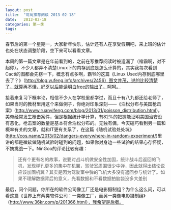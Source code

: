 ```yaml
---
layout: post
title:  "每周推荐阅读 2013-02-18"
date:   2013-02-18
categories: 第一季
tags:
---
```


春节后的第一个星期一，大家新年快乐，估计还有人在享受假期吧，来上班的估计也处在状态调整阶段，空下来可以看看文章。

本周的第一篇文章是在年前看到的，之前在写推荐阅读时被遗漏了（褚霸啊，对不起你）。不少人都弄不清楚Linux下的内存到底是怎么计算的，其实我每次看到Cacti的图都会先楞一下，概念有点多啊，霸爷的这篇《Linux Used内存到底哪里去了？》（http://blog.yufeng.info/archives/2456）图文并茂，说的比较清楚了，就算再不懂，好歹以后能读明白free的输出了，呵呵。

接着来复习下概率论，相信不少人在学校里都学过，而且十有八九都还给老师了，如果当时的教材里用这个来做例子，你绝对印象深刻——《泊松分布与美国枪击案》(http://www.ruanyifeng.com/blog/2013/01/poisson_distribution.html)。美帝经常发生枪击案件，但是根据统计学计算，有82%的把握能证明美国治安没有恶化，枪击案的数量是基本符合泊松分布的。无独有偶，今天碰巧看到另一篇和概率有关的文章，就和IT更有关系了，在这篇《随机试验处处坑》(http://cos.name/2013/02/dangers-everywhere-in-random-experiment/)里讲的都是微软做随机试验时碰到的问题，如果你对身边一些试验的结果心存怀疑，不妨挑战一下。NinGoo的评论比较有趣：

>还有个更有名的故事，说要对战斗机做安全性加固，统计战斗后返回的飞机，发现弹孔更多的集中在机翼，驾驶室周围很少中弹，因此就得出结论说应该加固机翼？其实是因为驾驶室中弹的飞机大多没有返回参与统计了。如果不理解数据背后的意义，光看数据和不看数据拍脑袋没多大差别

最后，问个问题，你所在的软件公司像工厂还是电影摄制组？为什么这么问，可以看这篇《世界上有两类软件公司：一类像工厂，而另一类像电影摄制组》（http://www.36kr.com/p/201366.html），我希望是后者。
